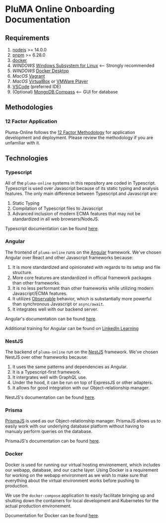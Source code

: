 # PluMA Online Onboarding Documentation

## Requirements

1. [nodejs](https://nodejs.org/) >= 14.0.0
2. [pnpm](https://pnpm.io/) >= 6.28.0
3. [docker](https://www.docker.com/)
4. *WINDOWS* [Windows Subsystem for Linux](https://docs.microsoft.com/en-us/windows/wsl/about) <-- Strongly recommended
5. *WINDOWS* [Docker Desktop](https://www.docker.com/products/docker-desktop)
6. *MacOS* [Vagrant](https://www.vagrantup.com/downloads)
7. *MacOS* [VirtualBox](https://www.virtualbox.org/wiki/Downloads) or [VMWare Player](https://www.vmware.com/products/workstation-player.html)
8. [VSCode](https://code.visualstudio.com/) (preferred IDE)
9. (Optional) [MongoDB Compass](https://docs.mongodb.com/compass/current/) <-- GUI for database

## Methodologies

### 12 Factor Application

Pluma-Online follows the [12 Factor Methodology](https://12factor.net/) for application development and deployment. Please review the methodology if you are unfamiliar with it.

## Technologies

### Typescript

All of the `pluma-online` systems in this repository are coded in Typescript. Typescript is used over Javascript because of its static typing and analysis features. The only main difference between Typescript and Javascript are:

  1. Static Typing
  2. Compilation of Typescript files to Javascript
  3. Advanced inclusion of modern ECMA features that may not be standardized in all web browsers/NodeJS.

Typescript documentation can be found [here](https://www.typescriptlang.org/docs/).

### Angular

The frontend of `pluma-online` runs on the [Angular](https://angular.io) framework. We've chosen Angular over React and other Javascript frameworks because:

  1. It is more standardized and opinionated with regards to its setup and file structure.
  2. More core features are standardized in official framework packages than other frameworks.
  3. It is no less performant than other frameworks while utilizing modern Javascript/ECMA features.
  4. It utilizes [Observable](https://rxjs.dev/guide/observable) behavior, which is substantially more powerful than synchronous Javascript or `async/await`.
  5. It integrates well with our backend server.

Angular's documentation can be found [here](https://angular.io/docs).

Additional training for Angular can be found on [LinkedIn Learning](https://www.linkedin.com/learning/topics/angular-2)

### NestJS

The backend of `pluma-online` run on the [NestJS](https://nestjs.com/) framework. We've chosen NestJS over other frameworks because:

  1. It uses the same patterns and dependencies as Angular.
  2. It is a Typescript-first framework.
  3. It intergrates well with GraphQL use.
  4. Under the hood, it can be run on top of ExpressJS or other adapters.
  5. It allows for good integration with our Object-relationship manager.

NestJS's documentation can be found [here](https://docs.nestjs.com/).

### Prisma

[PrismaJS](https://en.wikipedia.org/wiki/Object%E2%80%93relational_mapping) is used as our Object-relationship manager. PrismaJS allows us to easily work with our underlying database platform without having to manualy perform queries on the database.

PrismaJS's documentation can be found [here](https://www.prisma.io/docs/).

### Docker

Docker is used for running our virtual hosting environement, which includes our webapp, database, and our cache layer. Using Docker is a requirement for working on the webapp environment as we wish to make sure that everything about the virtual environment works before pushing to production.

We use the `docker-compose` application to easily facilitate bringing up and shutting down the containers for local development and Kubernetes for the actual production environement.

Documentation for Docker can be found [here](https://docs.docker.com/).

